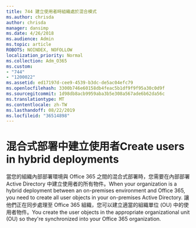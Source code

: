 ```yaml
---
title: 744 建立使用者時組織處於混合模式
ms.author: chrisda
author: chrisda
manager: dansimp
ms.date: 4/26/2018
ms.audience: Admin
ms.topic: article
ROBOTS: NOINDEX, NOFOLLOW
localization_priority: Normal
ms.collection: Adm_O365
ms.custom:
- "744"
- "1200022"
ms.assetid: ed17197d-cee9-4539-b3dc-de5ac04efc79
ms.openlocfilehash: 3300b746e60158db4feac5b1df9f9f95a30c0d9f
ms.sourcegitcommit: 1d98db8acb9959aba3b5e308a567ade6b62da56c
ms.translationtype: MT
ms.contentlocale: zh-TW
ms.lasthandoff: 08/22/2019
ms.locfileid: "36514898"
---
```

# <a name="create-users-in-hybrid-deployments"></a><span data-ttu-id="6c161-102">混合式部署中建立使用者</span><span class="sxs-lookup"><span data-stu-id="6c161-102">Create users in hybrid deployments</span></span>

<span data-ttu-id="6c161-103">當您的組織內部部署環境與 Office 365 之間的混合式部署時，您需要在內部部署 Active Directory 中建立使用者的所有物件。</span><span class="sxs-lookup"><span data-stu-id="6c161-103">When your organization is a hybrid deployment between an on-premises environment and Office 365, you need to create all user objects in your on-premises Active Directory.</span></span> <span data-ttu-id="6c161-104">讓他們正在同步處理至 Office 365 組織，您可以建立適當的組織單位 (OU) 中的使用者物件。</span><span class="sxs-lookup"><span data-stu-id="6c161-104">You create the user objects in the appropriate organizational unit (OU) so they're synchronized into your Office 365 organization.</span></span>
